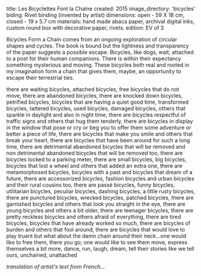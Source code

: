 title: Les Bicyclettes Font la Chaîne
created: 2015
image_directory: 'bicycles'
biding: Rivet binding (invented by artist)
dimensions: open - 59 X 18 cm, closed - 19 x 5.7 cm
materials: hand made abaca paper, archival digital inks, custom round box with decorative paper, rivets.
edition: EV of 3

Bicycles Form a Chain comes from an ongoing exploration of circular shapes and cycles. The book is bound but the lightness and transparency of the paper suggests a possible escape. Bicycles, like dogs, wait, attached to a post for their human companions. There is within their expectancy something mysterious and moving. These bicycles both real and rooted in my imagination form a chain that gives them, maybe, an opportunity to escape their terrestrial ties. 

there are waiting bicycles, attached bicycles, free bicycles that do not move, there are abandoned bicycles, there are knocked down bicycles, petrified bicycles, bicycles that are having a quiet good time, transformed bicycles, tattered bicycles, used bicycles, damaged bicycles, others that sparkle in daylight and also in night time, there are bicycles respectful of traffic signs and others that hug them tenderly, there are bicycles in display in the window that pose or cry or beg you to offer them some adventure or better a piece of life, there are bicycles that make you smile and others that break your heart, there are bicycles that have been around for such a long time, there are detrimental abandoned bicycles that will be removed and non detrimental abandoned bicycles that will be removed too, there are bicycles locked to a parking meter, there are small bicycles, big bicycles, bicycles that lost a wheel and others that added an extra one, there are metamorphosed bicycles, bicycles with a past and bicycles that dream of a future, there are accessorized bicycles, fashion bicycles and urban bicycles and their rural cousins too, there are passé bicycles, funny bicycles, utilitarian bicycles, peculiar bicycles, dashing bicycles, a little rusty bicycles, there are punctured bicycles, wrecked bicycles, patched bicycles, there are garnished bicycles and others that look you straight in the eye, there are young bicycles and others a bit older, there are teenager bicycles, there are pretty reckless bicycles and others afraid of everything, there are tired bicycles, bicycles that have already worked so much, there are bicycles of burden and others that fool around, there are bicycles that would love to play truant but what about the damn chain around their neck…one would like to free them, there you go; one would like to see them move, express themselves a bit more, dance, run, laugh, dream, tell their stories like we tell ours, unchained, unattached

*translation of artist's text from French...*
